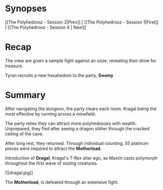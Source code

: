 # Synopses

[[The Polyhedrooz - Session 2|Prev]] | [[The Polyhedrooz - Session 1|First]] | [[The Polyhedrooz - Session 4 | Next]]

# Recap
The crew are given a sample fight against an ooze, revealing their drive for treasure.

Tyran recruits a new hexahedron to the party, **Goomy**

# Summary
After navigating the dungeon, the party clears each room. Kragal being the most effective by running across a minefield.

The party relies they can attract more polyhedoozes with wealth. Unprepared, they fled after seeing a dragon slither through the cracked ceiling of the cave.

After long rest, they returned. Through individual counting, 55 platinum pieces were required to attract the **Motherload**.

Introduction of **Dragal**, Kragal's T-Rex alter ego, as Maxim casts polymorph throughout the first wave of oozing creatures.

![[dragal.jpg]]

The **Motherload**, is defeated through an extensive fight.

